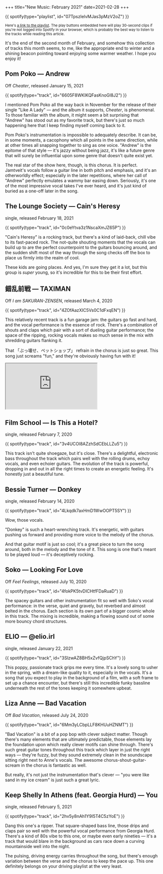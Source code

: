 +++
title="New Music:  February 2021"
date=2021-02-28
+++

{{ spotify(type="playlist", id="07TpszIelvMJas3pMzV2oZ") }}

<small>Here's <a href="https://open.spotify.com/playlist/07TpszIelvMJas3pMzV2oZ?si=xFJhYqhRR8yahyJRDfzr7Q">a link to the playlist</a>. The play buttons embedded here will play 30-second clips if you're not logged into Spotify in your browser, which is probably the best way to listen to the tracks while reading this article.</small>

It's the end of the second month of February, and somehow this collection of tracks this month seems, to me, like the appropriate end to winter and a shining beacon pointing toward enjoying some warmer weather.  I hope you enjoy it!

## Pom Poko — Andrew
Off _Cheater_, released January 15, 2021

{{ spotify(type="track", id="6605F8WKIKQFasKnoGl8J2") }}

I mentioned Pom Poko all the way back in November for the release of their single "Like A Lady" — and the album it supports, _Cheater_, is phenomenal.  To those familiar with the album, it might seem a bit surprising that "Andrew" has stood out as my favorite track, but there's just so much happening here that I keep finding myself coming back to it.

Pom Poko's instrumentation is impossible to adequately describe.  It can be, in some moments, a cacophony which all points in the same direction, while at other times all snapping together to sing as one voice.  "Andrew" is the epitome of that style — it's jazzy without being jazz, it's like a future genre that will surely be influential upon some genre that doesn't quite exist yet.

The real star of the show here, though, is this chorus.  It is perfect.  Jamtveit's vocals follow a guitar line in both pitch and emphasis, and it's an otherworldly effect; especially in the later repetitions, where her call of "Andrew" perfectly emulates a wammy bar easing down.  Seriously, it's one of the most impressive vocal takes I've ever heard, and it's just kind of buried as a one-off later in the song.

## The Lounge Society — Cain's Heresy
single, released February 18, 2021

{{ spotify(type="track", id="0c0eYtva3z1NscaXmJZ65P") }}

"Cain's Heresy" is a rocking track, but there's a kind of laid-back, chill vibe to its fast-paced rock.  The not-quite shouting moments that the vocals can build up to are the perfect counterpoint to the guitars bouncing around, and the sudden shift most of the way through the song checks off the box to place us firmly into the realm of cool.

These kids are going places.  And yes, I'm sure they get it a lot, but this group is _super_ young, so it's incredible for this to be their first effort.

## 錯乱前戦 — TAXIMAN
Off _I am SAKURAN-ZENSEN_, released March 4, 2020

{{ spotify(type="track", id="4ZOfAazXIC5Vs0C1dFxqEN") }}

This relatively recent track is a fun garage jam:  the guitars go fast and hard, and the vocal performance is the essence of rock.  There's a combination of shouts and claps which pair with a sort of dueling guitar performance; the space of the ripping, rocking vocals makes so much sense in the mix with shredding guitars flanking it.

That 「ぶっ壊せ、ペットショップ」 refrain in the chorus is just so great.  This song just screams "fun," and they're obviously having fun with it!

<iframe
    class="youtube"
    src="https://www.youtube.com/embed/u0JSFkmWqsM"
    webkitallowfullscreen
    mozallowfullscreen
    allowfullscreen>
</iframe>

## Film School — Is This a Hotel?
single, released February 7, 2020

{{ spotify(type="track", id="3v4UCOl8AZzhSdCEbLLZu5") }}

This track isn't quite shoegaze, but it's close.  There's a delightful, electronic bass throughout the track which pairs well with the rolling drums, echoy vocals, and even echoier guitars.  The evolution of the track is powerful, dropping in and out in all the right times to create an energetic feeling.  It's honestly just a beautiful tune.

## Bessie Turner — Donkey
single, released February 14, 2020

{{ spotify(type="track", id="4Lkqdk7axHmD1WwOOPT5SY") }}

Wow, those vocals.

"Donkey" is such a heart-wrenching track.  It's energetic, with guitars pushing us forward and providing more voice to the melody of the chorus.

And that guitar motif is just so cool; it's a great piece to turn the song around, both in the melody and the tone of it.  This song is one that's meant to be played loud — it's deceptively rocking.

## Soko — Looking For Love
Off _Feel Feelings_, released July 10, 2020

{{ spotify(type="track", id="4fokPK5tvDICHtfFDaRuaD") }}

The spacey guitars and other instrumentation fit so well with Soko's vocal performance:  in the verse, quiet and gravely, but reverbed and almost belted in the chorus.  Each section is its own part of a bigger cosmic whole in this track.  The mixing is incredible, making a flowing sound out of some more bouncy chord structures.

## ELIO — @elio.irl
single, released January 22, 2021

{{ spotify(type="track", id="3SlzwAZ8BH5xZvfQjpSChY") }}

This poppy, passionate track grips me every time.  It's a lovely song to usher in the spring, with a dream-like quality to it, especially in the vocals.  It's a song that you expect to play in the background of a film, with a soft frame to set up a chance encounter, but there's still this incredible funky bassline underneath the rest of the tones keeping it somewhere upbeat.

## Liza Anne — Bad Vacation
Off _Bad Vacation_, released July 24, 2020

{{ spotify(type="track", id="6Mm3yLCbpLLF8KHUuHZNMT") }}

"Bad Vacation" is a bit of a pop bop with clever subject matter.  Though there's many elements that are ultimately predictable, those elements lay the foundation upon which really clever motifs can shine through.  There's such great guitar tones throughout this track which layer in just the right ways — they're fuzzy, but they sound extremely clean in the soundscape sitting right next to Anne's vocals.  The awesome chorus-shout-guitar-scream in the chorus is fantastic as well.

But really, it's not just the instrumentation that's clever — "you were like sand in my ice cream" is just such a great lyric.

## Keep Shelly In Athens (feat. Georgia Hurd) — You
single, released February 5, 2021

{{ spotify(type="track", id="2hv5y8nAh1Y9I5T4C5zYoE") }}

Dang this one's a ripper.  That square-shaped bass line, those drips and claps pair so well with the powerful vocal performance from Georgia Hurd.  There's a kind of 80s vibe to this one, or maybe even early nineties — it's a track that would blare in the background as cars race down a curving mountainside well into the night.

The pulsing, driving energy carries throughout the song, but there's enough variation between the verse and the chorus to keep the pace up.  This one definitely belongs on your driving playlist at the very least.
